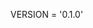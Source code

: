 <!----------------------------------------------------------------------------->
<!-- Project : PyPlate                                         /          \  -->
<!-- Filename: VERSION.md                                     |     ()     | -->
<!-- Date    : 12/19/2022                                     |            | -->
<!-- Author  : cyclopticnerve                                 |   \____/   | -->
<!-- License : WTFPLv2                                         \          /  -->
<!----------------------------------------------------------------------------->

<!-- This file is only used to track PyPlate version on GitHub               -->
<!-- It should be removed when using the template for a new project          -->
<!-- Note that this file will be removed automatically by PyMaker            -->
<!-- Although it may be used later for a 'version bump' program to keep      -->
<!-- vesion numbers all in one place                                         -->

VERSION = '0.1.0'

<!-- -) -->
